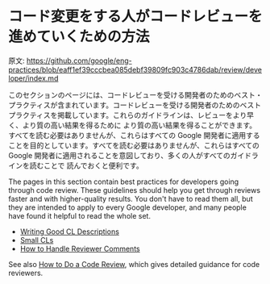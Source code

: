 # コード変更をする人がコードレビューを進めていくための方法

原文: https://github.com/google/eng-practices/blob/eaff1ef39cccbea085debf39809fc903c4786dab/review/developer/index.md

このセクションのページには、コードレビューを受ける開発者のためのベスト・プラクティスが含まれています。コードレビューを受ける開発者のためのベストプラクティスを掲載しています。これらのガイドラインは、レビューをより早く、より質の高い結果を得るために より質の高い結果を得ることができます。すべてを読む必要はありませんが、これらはすべての Google 開発者に適用することを目的としています。すべてを読む必要はありませんが、これらはすべての Google 開発者に適用されることを意図しており、多くの人がすべてのガイドラインを読むことで 読んでおくと便利です。

The pages in this section contain best practices for developers going through
code review. These guidelines should help you get through reviews faster and
with higher-quality results. You don't have to read them all, but they are
intended to apply to every Google developer, and many people have found it
helpful to read the whole set.

-   [Writing Good CL Descriptions](cl-descriptions.md)
-   [Small CLs](small-cls.md)
-   [How to Handle Reviewer Comments](handling-comments.md)

See also [How to Do a Code Review](../reviewer/index.md), which gives detailed
guidance for code reviewers.
